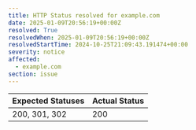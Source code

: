 ```yaml
---
title: HTTP Status resolved for example.com
date: 2025-01-09T20:56:19+00:00Z
resolved: True
resolvedWhen: 2025-01-09T20:56:19+00:00Z
resolvedStartTime: 2024-10-25T21:09:43.191474+00:00
severity: notice
affected:
  - example.com
section: issue
---
```


| Expected Statuses | Actual Status  |
|-------------------|----------------|
| 200, 301, 302 | 200 |
